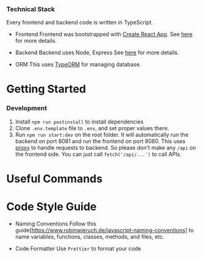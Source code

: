 ### Technical Stack

Every frontend and backend code is written in TypeScript.

- Frontend
  Frontend was bootstrapped with [Create React App](https://github.com/facebook/create-react-app).
  See [here](./client/README.md) for more details.

- Backend
  Backend uses Node, Express
  See [here](./server/README.md) for more details.

- ORM
  This uses [TypeORM](https://typeorm.io/) for managing database.

# Getting Started

### Development

1. Install `npm run postinstall` to install dependencies
2. Clone `.env.template` file to `.env`, and set proper values there.
3. Run `npm run start:dev` on the root folder.
   It will automatically run the backend on port 8081 and run the frontend on port 8080.
   This uses [proxy](https://create-react-app.dev/docs/proxying-api-requests-in-development/) to handle requests to backend. So please don't make any `/api` on the frontend side.
   You can just call `fetch('/api/...')` to call APIs.

# Useful Commands

# Code Style Guide

- Naming Conventions
  Follow this guide[https://www.robinwieruch.de/javascript-naming-conventions] to name variables, functions, classes, methods, and files, etc.

- Code Formatter
  Use `Prettier` to format your code
